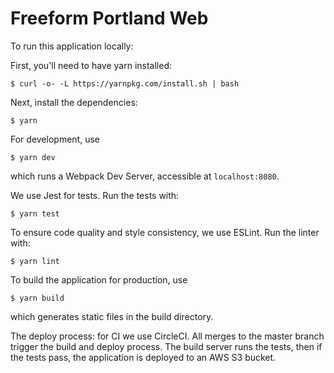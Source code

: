 # Freeform Portland Web

To run this application locally:

First, you'll need to have yarn installed:
```
$ curl -o- -L https://yarnpkg.com/install.sh | bash
```
Next, install the dependencies:
```
$ yarn
```
For development, use
```
$ yarn dev
```
which runs a Webpack Dev Server, accessible at `localhost:8080`.

We use Jest for tests. Run the tests with:
```
$ yarn test
```
To ensure code quality and style consistency, we use ESLint. Run the linter with:
```
$ yarn lint
```
To build the application for production, use
```
$ yarn build
```
which generates static files in the build directory.

The deploy process: for CI we use CircleCI. All merges to the master branch trigger the build and deploy process. The build server runs the tests, then if the tests pass, the application is deployed to an AWS S3 bucket.
